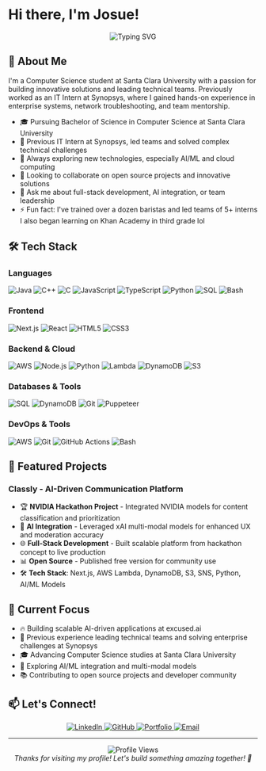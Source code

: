 # Hi there, I'm Josue!

<div align="center">
  <img src="https://readme-typing-svg.herokuapp.com?font=Fira+Code&pause=1000&color=6366F1&center=true&vCenter=true&width=435&lines=Computer+Science+Student;Full+Stack+Developer;AI+Enthusiast;Team+Leader" alt="Typing SVG" />
</div>

## 🚀 About Me

I'm a Computer Science student at Santa Clara University with a passion for building innovative solutions and leading technical teams. Previously worked as an IT Intern at Synopsys, where I gained hands-on experience in enterprise systems, network troubleshooting, and team mentorship.

- 🎓 Pursuing Bachelor of Science in Computer Science at Santa Clara University
- 💼 Previous IT Intern at Synopsys, led teams and solved complex technical challenges
- 🌱 Always exploring new technologies, especially AI/ML and cloud computing
- 👯 Looking to collaborate on open source projects and innovative solutions
- 💬 Ask me about full-stack development, AI integration, or team leadership
- ⚡ Fun fact: I've trained over a dozen baristas and led teams of 5+ interns
I also began learning on Khan Academy in third grade lol

## 🛠️ Tech Stack

### Languages
![Java](https://img.shields.io/badge/Java-ED8B00?style=for-the-badge&logo=java&logoColor=white)
![C++](https://img.shields.io/badge/C%2B%2B-00599C?style=for-the-badge&logo=c%2B%2B&logoColor=white)
![C](https://img.shields.io/badge/C-00599C?style=for-the-badge&logo=c&logoColor=white)
![JavaScript](https://img.shields.io/badge/JavaScript-F7DF1E?style=for-the-badge&logo=javascript&logoColor=black)
![TypeScript](https://img.shields.io/badge/TypeScript-007ACC?style=for-the-badge&logo=typescript&logoColor=white)
![Python](https://img.shields.io/badge/Python-3776AB?style=for-the-badge&logo=python&logoColor=white)
![SQL](https://img.shields.io/badge/SQL-336791?style=for-the-badge&logo=postgresql&logoColor=white)
![Bash](https://img.shields.io/badge/Bash-4EAA25?style=for-the-badge&logo=gnu-bash&logoColor=white)

### Frontend
![Next.js](https://img.shields.io/badge/Next.js-000000?style=for-the-badge&logo=next.js&logoColor=white)
![React](https://img.shields.io/badge/React-20232A?style=for-the-badge&logo=react&logoColor=61DAFB)
![HTML5](https://img.shields.io/badge/HTML5-E34F26?style=for-the-badge&logo=html5&logoColor=white)
![CSS3](https://img.shields.io/badge/CSS3-1572B6?style=for-the-badge&logo=css3&logoColor=white)

### Backend & Cloud
![AWS](https://img.shields.io/badge/AWS-232F3E?style=for-the-badge&logo=amazon-aws&logoColor=white)
![Node.js](https://img.shields.io/badge/Node.js-43853D?style=for-the-badge&logo=node.js&logoColor=white)
![Python](https://img.shields.io/badge/Python-3776AB?style=for-the-badge&logo=python&logoColor=white)
![Lambda](https://img.shields.io/badge/AWS_Lambda-FF9900?style=for-the-badge&logo=aws-lambda&logoColor=white)
![DynamoDB](https://img.shields.io/badge/Amazon_DynamoDB-4053D6?style=for-the-badge&logo=amazon-dynamodb&logoColor=white)
![S3](https://img.shields.io/badge/Amazon_S3-569A31?style=for-the-badge&logo=amazon-s3&logoColor=white)

### Databases & Tools
![SQL](https://img.shields.io/badge/SQL-336791?style=for-the-badge&logo=postgresql&logoColor=white)
![DynamoDB](https://img.shields.io/badge/Amazon_DynamoDB-4053D6?style=for-the-badge&logo=amazon-dynamodb&logoColor=white)
![Git](https://img.shields.io/badge/Git-F05032?style=for-the-badge&logo=git&logoColor=white)
![Puppeteer](https://img.shields.io/badge/Puppeteer-40B5A4?style=for-the-badge&logo=puppeteer&logoColor=white)

### DevOps & Tools
![AWS](https://img.shields.io/badge/AWS-232F3E?style=for-the-badge&logo=amazon-aws&logoColor=white)
![Git](https://img.shields.io/badge/Git-F05032?style=for-the-badge&logo=git&logoColor=white)
![GitHub Actions](https://img.shields.io/badge/GitHub_Actions-2088FF?style=for-the-badge&logo=github-actions&logoColor=white)
![Bash](https://img.shields.io/badge/Bash-4EAA25?style=for-the-badge&logo=gnu-bash&logoColor=white)


## 🚀 Featured Projects

### Classly - AI-Driven Communication Platform
- 🏆 **NVIDIA Hackathon Project** - Integrated NVIDIA models for content classification and prioritization
- 🤖 **AI Integration** - Leveraged xAI multi-modal models for enhanced UX and moderation accuracy
- 🌐 **Full-Stack Development** - Built scalable platform from hackathon concept to live production
- 📊 **Open Source** - Published free version for community use
- 🛠️ **Tech Stack**: Next.js, AWS Lambda, DynamoDB, S3, SNS, Python, AI/ML Models

## 🎯 Current Focus
- 🔥 Building scalable AI-driven applications at excused.ai
- 💼 Previous experience leading technical teams and solving enterprise challenges at Synopsys
- 🎓 Advancing Computer Science studies at Santa Clara University
- 🤖 Exploring AI/ML integration and multi-modal models
- 📚 Contributing to open source projects and developer community

## 📫 Let's Connect!

<div align="center">
  <a href="https://linkedin.com/in/josuediazfl" target="_blank">
    <img src="https://img.shields.io/badge/LinkedIn-0077B5?style=for-the-badge&logo=linkedin&logoColor=white" alt="LinkedIn" />
  </a>
  <a href="https://github.com/josuediazflores" target="_blank">
    <img src="https://img.shields.io/badge/GitHub-100000?style=for-the-badge&logo=github&logoColor=white" alt="GitHub" />
  </a>
  <a href="https://www.josuediazflores.com/" target="_blank">
    <img src="https://img.shields.io/badge/Portfolio-FF5722?style=for-the-badge&logo=google-chrome&logoColor=white" alt="Portfolio" />
  </a>
  <a href="mailto:josue@josuediazflores.com">
    <img src="https://img.shields.io/badge/Email-D14836?style=for-the-badge&logo=gmail&logoColor=white" alt="Email" />
  </a>
</div>

---

<div align="center">
  <img src="https://komarev.com/ghpvc/?username=josuediazflores&label=Profile%20views&color=0e75b6&style=flat" alt="Profile Views" />
</div>

<div align="center">
  <i>Thanks for visiting my profile! Let's build something amazing together! 🚀</i>
</div>
